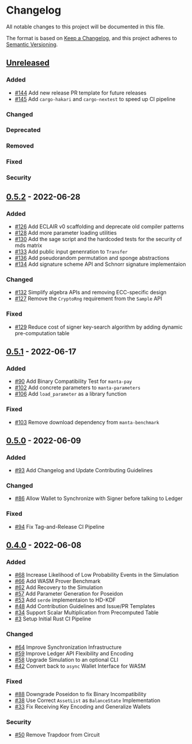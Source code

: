 # Changelog
All notable changes to this project will be documented in this file.

The format is based on [Keep a Changelog](https://keepachangelog.com/en/1.0.0/), and this project adheres to [Semantic Versioning](https://semver.org/spec/v2.0.0.html).

## [Unreleased]
### Added
- [\#144](https://github.com/Manta-Network/manta-rs/pull/144) Add new release PR template for future releases
- [\#145](https://github.com/Manta-Network/manta-rs/pull/145) Add `cargo-hakari` and `cargo-nextest` to speed up CI pipeline

### Changed

### Deprecated

### Removed

### Fixed

### Security

## [0.5.2] - 2022-06-28
### Added
- [\#126](https://github.com/Manta-Network/manta-rs/pull/126) Add ECLAIR v0 scaffolding and deprecate old compiler patterns
- [\#128](https://github.com/Manta-Network/manta-rs/pull/128) Add more parameter loading utilities
- [\#130](https://github.com/Manta-Network/manta-rs/pull/130) Add the sage script and the hardcoded tests for the security of mds matrix
- [\#133](https://github.com/Manta-Network/manta-rs/pull/133) Add public input genenration to `Transfer`
- [\#136](https://github.com/Manta-Network/manta-rs/pull/136) Add pseudorandom permutation and sponge abstractions
- [\#134](https://github.com/Manta-Network/manta-rs/pull/134) Add signature scheme API and Schnorr signature implementaion

### Changed
- [\#132](https://github.com/Manta-Network/manta-rs/pull/132) Simplify algebra APIs and removing ECC-specific design
- [\#127](https://github.com/Manta-Network/manta-rs/pull/127) Remove the `CryptoRng` requirement from the `Sample` API

### Fixed
- [\#129](https://github.com/Manta-Network/manta-rs/pull/129) Reduce cost of signer key-search algorithm by adding dynamic pre-computation table

## [0.5.1] - 2022-06-17
### Added
- [\#90](https://github.com/Manta-Network/manta-rs/pull/90) Add Binary Compatibility Test for `manta-pay`
- [\#102](https://github.com/Manta-Network/manta-rs/pull/102) Add concrete parameters to `manta-parameters`
- [\#106](https://github.com/Manta-Network/manta-rs/pull/106) Add `load_parameter` as a library function

### Fixed
- [\#103](https://github.com/Manta-Network/manta-rs/pull/103) Remove download dependency from `manta-benchmark`

## [0.5.0] - 2022-06-09
### Added
- [\#93](https://github.com/Manta-Network/manta-rs/pull/93) Add Changelog and Update Contributing Guidelines

### Changed
- [\#86](https://github.com/Manta-Network/manta-rs/pull/86) Allow Wallet to Synchronize with Signer before talking to Ledger

### Fixed
- [\#94](https://github.com/Manta-Network/manta-rs/pull/94) Fix Tag-and-Release CI Pipeline

## [0.4.0] - 2022-06-08
### Added
- [\#68](https://github.com/Manta-Network/manta-rs/pull/68) Increase Likelihood of Low Probability Events in the Simulation
- [\#66](https://github.com/Manta-Network/manta-rs/pull/66) Add WASM Prover Benchmark
- [\#62](https://github.com/Manta-Network/manta-rs/pull/62) Add Recovery to the Simulation
- [\#57](https://github.com/Manta-Network/manta-rs/pull/57) Add Parameter Generation for Poseidon
- [\#53](https://github.com/Manta-Network/manta-rs/pull/53) Add `serde` implementaion to HD-KDF
- [\#48](https://github.com/Manta-Network/manta-rs/pull/48) Add Contribution Guidelines and Issue/PR Templates
- [\#34](https://github.com/Manta-Network/manta-rs/pull/34) Support Scalar Multiplication from Precomputed Table
- [\#3](https://github.com/Manta-Network/manta-rs/pull/3) Setup Initial Rust CI Pipeline

### Changed
- [\#64](https://github.com/Manta-Network/manta-rs/pull/64) Improve Synchronization Infrastructure
- [\#59](https://github.com/Manta-Network/manta-rs/pull/59) Improve Ledger API Flexibility and Encoding
- [\#58](https://github.com/Manta-Network/manta-rs/pull/58) Upgrade Simulation to an optional CLI
- [\#42](https://github.com/Manta-Network/manta-rs/pull/42) Convert back to `async` Wallet Interface for WASM

### Fixed
- [\#88](https://github.com/Manta-Network/manta-rs/pull/88) Downgrade Poseidon to fix Binary Incompatibility
- [\#38](https://github.com/Manta-Network/manta-rs/pull/38) Use Correct `AssetList` as `BalanceState` Implementation
- [\#33](https://github.com/Manta-Network/manta-rs/pull/33) Fix Receiving Key Encoding and Generalize Wallets

### Security
- [\#50](https://github.com/Manta-Network/manta-rs/pull/50) Remove Trapdoor from Circuit

[Unreleased]: https://github.com/Manta-Network/manta-rs/compare/v0.5.2...HEAD
[0.5.2]: https://github.com/Manta-Network/manta-rs/releases/tag/v0.5.2
[0.5.1]: https://github.com/Manta-Network/manta-rs/releases/tag/v0.5.1
[0.5.0]: https://github.com/Manta-Network/manta-rs/releases/tag/v0.5.0
[0.4.0]: https://github.com/Manta-Network/manta-rs/releases/tag/v0.4.0
